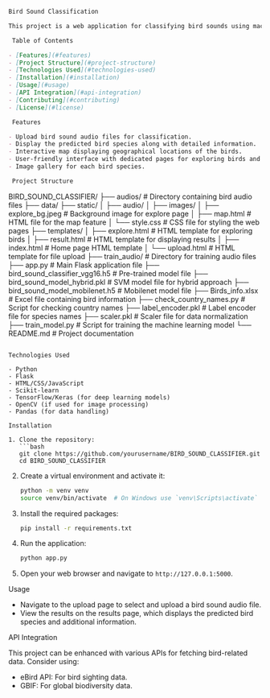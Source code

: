 ```markdown
Bird Sound Classification

This project is a web application for classifying bird sounds using machine learning. The application allows users to upload audio files of bird calls and identifies the species based on the sound. It also provides detailed information about the identified bird species.

 Table of Contents

- [Features](#features)
- [Project Structure](#project-structure)
- [Technologies Used](#technologies-used)
- [Installation](#installation)
- [Usage](#usage)
- [API Integration](#api-integration)
- [Contributing](#contributing)
- [License](#license)

 Features

- Upload bird sound audio files for classification.
- Display the predicted bird species along with detailed information.
- Interactive map displaying geographical locations of the birds.
- User-friendly interface with dedicated pages for exploring birds and their details.
- Image gallery for each bird species.

 Project Structure

```
BIRD_SOUND_CLASSIFIER/
├── audios/                       # Directory containing bird audio files
├── data/
├── static/
│   ├── audio/
│   ├── images/
│   ├── explore_bg.jpeg           # Background image for explore page
│   ├── map.html                  # HTML file for the map feature
│   └── style.css                 # CSS file for styling the web pages
├── templates/
│   ├── explore.html              # HTML template for exploring birds
│   ├── result.html               # HTML template for displaying results
│   ├── index.html                # Home page HTML template
│   └── upload.html               # HTML template for file upload
├── train_audio/                  # Directory for training audio files
├── app.py                        # Main Flask application file
├── bird_sound_classifier_vgg16.h5 # Pre-trained model file
├── bird_sound_model_hybrid.pkl   # SVM model file for hybrid approach
├── bird_sound_model_mobilenet.h5  # Mobilenet model file
├── Birds_info.xlsx               # Excel file containing bird information
├── check_country_names.py        # Script for checking country names
├── label_encoder.pkl             # Label encoder file for species names
├── scaler.pkl                    # Scaler file for data normalization
├── train_model.py                # Script for training the machine learning model
└── README.md                     # Project documentation
```

Technologies Used

- Python
- Flask
- HTML/CSS/JavaScript
- Scikit-learn
- TensorFlow/Keras (for deep learning models)
- OpenCV (if used for image processing)
- Pandas (for data handling)

Installation

1. Clone the repository:
   ```bash
   git clone https://github.com/yourusername/BIRD_SOUND_CLASSIFIER.git
   cd BIRD_SOUND_CLASSIFIER
   ```

2. Create a virtual environment and activate it:
   ```bash
   python -m venv venv
   source venv/bin/activate  # On Windows use `venv\Scripts\activate`
   ```

3. Install the required packages:
   ```bash
   pip install -r requirements.txt
   ```

4. Run the application:
   ```bash
   python app.py
   ```

5. Open your web browser and navigate to `http://127.0.0.1:5000`.

Usage

- Navigate to the upload page to select and upload a bird sound audio file.
- View the results on the results page, which displays the predicted bird species and additional information.

API Integration

This project can be enhanced with various APIs for fetching bird-related data. Consider using:

- eBird API: For bird sighting data.
- GBIF: For global biodiversity data.
